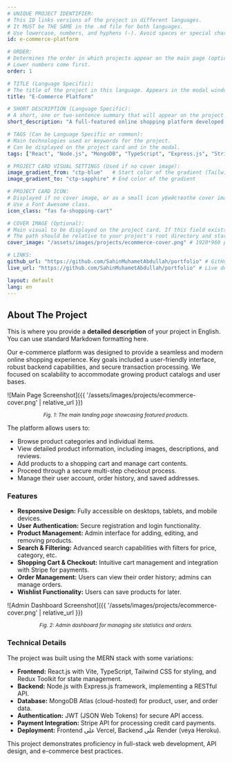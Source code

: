 ```yaml
---
# UNIQUE PROJECT IDENTIFIER: 
# This ID links versions of the project in different languages.
# It MUST be THE SAME in the .md file for both languages.
# Use lowercase, numbers, and hyphens (-). Avoid spaces or special characters.
id: e-commerce-platform 

# ORDER:
# Determines the order in which projects appear on the main page (optional).
# Lower numbers come first.
order: 1

# TITLE (Language Specific):
# The title of the project in this language. Appears in the modal window and project card.
title: "E-Commerce Platform"

# SHORT DESCRIPTION (Language Specific):
# A short, one or two-sentence summary that will appear on the project card.
short_description: "A full-featured online shopping platform developed with modern React and Node.js technologies, offering a seamless user experience."

# TAGS (Can be Language Specific or common):
# Main technologies used or keywords for the project.
# Can be displayed on the project card and in the modal.
tags: ["React", "Node.js", "MongoDB", "TypeScript", "Express.js", "Stripe"]

# PROJECT CARD VISUAL SETTINGS (Used if no cover image):
image_gradient_from: "ctp-blue"   # Start color of the gradient (Tailwind color class)
image_gradient_to: "ctp-sapphire" # End color of the gradient

# PROJECT CARD ICON:
# Displayed if no cover image, or as a small icon убийствоthe cover image.
# Use a Font Awesome class.
icon_class: "fas fa-shopping-cart"

# COVER IMAGE (Optional):
# Main visual to be displayed on the project card. If this field exists, image_gradient_* fields are not used.
# The path should be relative to your project's root directory and start with /.
cover_image: "/assets/images/projects/ecommerce-cover.png" # 1920*960 pixel

# LINKS:
github_url: "https://github.com/SahinMuhametAbdullah/portfolio" # GitHub repository of the project (if any)
live_url: "https://github.com/SahinMuhametAbdullah/portfolio" # Live demo address of the project (if any) - Uncomment if you have one

layout: default
lang: en
---
```


## About The Project

This is where you provide a **detailed description** of your project in English. You can use standard Markdown formatting here.

Our e-commerce platform was designed to provide a seamless and modern online shopping experience. Key goals included a user-friendly interface, robust backend capabilities, and secure transaction processing. We focused on scalability to accommodate growing product catalogs and user bases.

![Main Page Screenshot]({{ '/assets/images/projects/ecommerce-cover.png' | relative_url }})
*<center><small>Fig. 1: The main landing page showcasing featured products.</small></center>*

The platform allows users to:
- Browse product categories and individual items.
- View detailed product information, including images, descriptions, and reviews.
- Add products to a shopping cart and manage cart contents.
- Proceed through a secure multi-step checkout process.
- Manage their user account, order history, and saved addresses.

### Features

*   **Responsive Design:** Fully accessible on desktops, tablets, and mobile devices.
*   **User Authentication:** Secure registration and login functionality.
*   **Product Management:** Admin interface for adding, editing, and removing products.
*   **Search & Filtering:** Advanced search capabilities with filters for price, category, etc.
*   **Shopping Cart & Checkout:** Intuitive cart management and integration with Stripe for payments.
*   **Order Management:** Users can view their order history; admins can manage orders.
*   **Wishlist Functionality:** Users can save products for later.

![Admin Dashboard Screenshot]({{ '/assets/images/projects/ecommerce-cover.png' | relative_url }})
*<center><small>Fig. 2: Admin dashboard for managing site statistics and orders.</small></center>*

### Technical Details

The project was built using the MERN stack with some variations:

*   **Frontend:** React.js with Vite, TypeScript, Tailwind CSS for styling, and Redux Toolkit for state management.
*   **Backend:** Node.js with Express.js framework, implementing a RESTful API.
*   **Database:** MongoDB Atlas (cloud-hosted) for product, user, and order data.
*   **Authentication:** JWT (JSON Web Tokens) for secure API access.
*   **Payment Integration:** Stripe API for processing credit card payments.
*   **Deployment:** Frontend على Vercel, Backend على Render (veya Heroku).

This project demonstrates proficiency in full-stack web development, API design, and e-commerce best practices.
